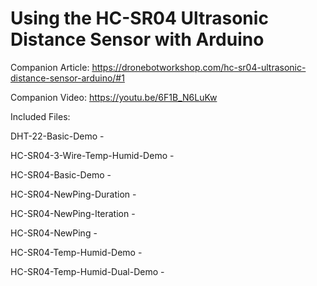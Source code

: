# Using the HC-SR04 Ultrasonic Distance Sensor with Arduino
 
Companion Article: https://dronebotworkshop.com/hc-sr04-ultrasonic-distance-sensor-arduino/#1

Companion Video: https://youtu.be/6F1B_N6LuKw

Included Files:

DHT-22-Basic-Demo -

HC-SR04-3-Wire-Temp-Humid-Demo -

HC-SR04-Basic-Demo - 

HC-SR04-NewPing-Duration - 

HC-SR04-NewPing-Iteration - 

HC-SR04-NewPing - 

HC-SR04-Temp-Humid-Demo - 

HC-SR04-Temp-Humid-Dual-Demo - 

